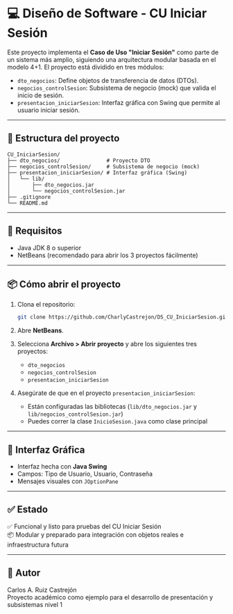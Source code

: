 # 💻 Diseño de Software - CU Iniciar Sesión

Este proyecto implementa el **Caso de Uso "Iniciar Sesión"** como parte de un sistema más amplio, siguiendo una arquitectura modular basada en el modelo 4+1. El proyecto está dividido en tres módulos:

- `dto_negocios`: Define objetos de transferencia de datos (DTOs).
- `negocios_controlSesion`: Subsistema de negocio (mock) que valida el inicio de sesión.
- `presentacion_iniciarSesion`: Interfaz gráfica con Swing que permite al usuario iniciar sesión.

---

## 🧱 Estructura del proyecto

```
CU_IniciarSesion/
├── dto_negocios/               # Proyecto DTO
├── negocios_controlSesion/     # Subsistema de negocio (mock)
├── presentacion_iniciarSesion/ # Interfaz gráfica (Swing)
│   └── lib/
│       ├── dto_negocios.jar
│       └── negocios_controlSesion.jar
├── .gitignore
└── README.md
```

---

## 🚀 Requisitos

- Java JDK 8 o superior
- NetBeans (recomendado para abrir los 3 proyectos fácilmente)

---

## 📦 Cómo abrir el proyecto

1. Clona el repositorio:

   ```bash
   git clone https://github.com/CharlyCastrejon/DS_CU_IniciarSesion.git
   ```

2. Abre **NetBeans**.

3. Selecciona **Archivo > Abrir proyecto** y abre los siguientes tres proyectos:
   - `dto_negocios`
   - `negocios_controlSesion`
   - `presentacion_iniciarSesion`

4. Asegúrate de que en el proyecto `presentacion_iniciarSesion`:
   - Están configuradas las bibliotecas (`lib/dto_negocios.jar` y `lib/negocios_controlSesion.jar`)
   - Puedes correr la clase `InicioSesion.java` como clase principal

---

## 🎨 Interfaz Gráfica

- Interfaz hecha con **Java Swing**
- Campos: Tipo de Usuario, Usuario, Contraseña
- Mensajes visuales con `JOptionPane`

---

## ✅ Estado

✅ Funcional y listo para pruebas del CU Iniciar Sesión  
📦 Modular y preparado para integración con objetos reales e infraestructura futura

---

## 👤 Autor

Carlos A. Ruiz Castrejón  
Proyecto académico como ejemplo para el desarrollo de presentación y subsistemas nivel 1

